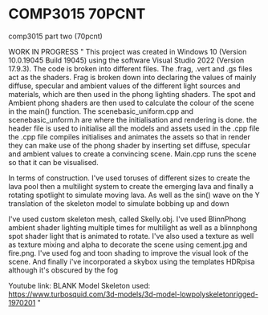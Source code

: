 # COMP3015 70PCNT
 comp3015 part two (70pcnt)

WORK IN PROGRESS
"
This project was created in Windows 10 (Version 10.0.19045 Build 19045) using the software Visual Studio 2022 (Version 17.9.3). The code is broken into different files. The .frag, .vert and .gs files act as the shaders. Frag is broken down into declaring the values of mainly diffuse, specular and ambient values of the different light sources and materials, which are then used in the phong lighting shaders. The spot and Ambient phong shaders are then used to calculate the colour of the scene in the main() function. The scenebasic_uniform.cpp and scenebasic_unform.h are where the initialisation and rendering is done. the header file is used to initialise all the models and assets used in the .cpp file the .cpp file compiles initialises and animates the assets so that in render they can make use of the phong shader by inserting set diffuse, specular and ambient values to create a convincing scene. Main.cpp runs the scene so that it can be visualised.

In terms of construction. I've used toruses of different sizes to create the lava pool then a multilight system to create the emerging lava and finally a rotating spotlight to simulate moving lava. As well as the sin() wave on the Y translation of the skeleton model to simulate bobbing up and down

I've used custom skeleton mesh, called Skelly.obj. I've used BlinnPhong ambient shader lighting multiple times for multilight as well as a blinnphong spot shader light that is animated to rotate. I've also used a texture as well as texture mixing and alpha to decorate the scene using cement.jpg and fire.png. I've used fog and toon shading to improve the visual look of the scene. And finally i've incorporated a skybox using the templates HDRpisa although it's obscured by the fog

Youtube link: BLANK 
Model Skeleton used: https://www.turbosquid.com/3d-models/3d-model-lowpolyskeletonrigged-1970201
"
